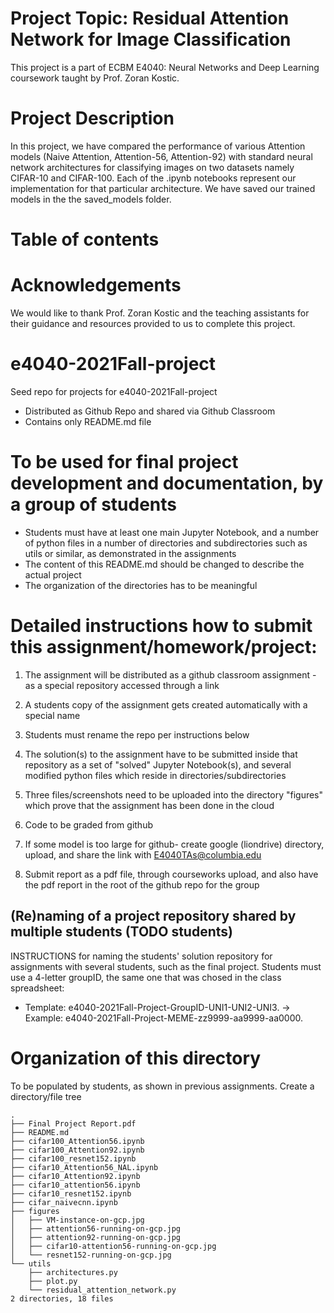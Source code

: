 # Project Topic: Residual Attention Network for Image Classification
This project is a part of ECBM E4040: Neural Networks and Deep Learning coursework taught by Prof. Zoran Kostic.

# Project Description
In this project, we have compared the performance of various Attention models (Naive Attention, Attention-56, Attention-92) with standard neural network architectures for classifying images on two datasets namely CIFAR-10 and CIFAR-100. Each of the .ipynb notebooks represent our implementation for that particular architecture. We have saved our trained models in the the saved_models folder. 

# Table of contents



# Acknowledgements
We would like to thank Prof. Zoran Kostic and the teaching assistants for their guidance and resources provided to us to complete this project. 



# e4040-2021Fall-project
Seed repo for projects for e4040-2021Fall-project
  - Distributed as Github Repo and shared via Github Classroom
  - Contains only README.md file

# To be used for final project development and documentation, by a group of students
  - Students must have at least one main Jupyter Notebook, and a number of python files in a number of directories and subdirectories such as utils or similar, as demonstrated in the assignments
  - The content of this README.md should be changed to describe the actual project
  - The organization of the directories has to be meaningful
  
# Detailed instructions how to submit this assignment/homework/project:
1. The assignment will be distributed as a github classroom assignment - as a special repository accessed through a link

2. A students copy of the assignment gets created automatically with a special name
3. Students must rename the repo per instructions below

4. The solution(s) to the assignment have to be submitted inside that repository as a set of "solved" Jupyter Notebook(s), and several modified python files which reside in directories/subdirectories

5. Three files/screenshots need to be uploaded into the directory "figures" which prove that the assignment has been done in the cloud

6. Code to be graded from github

7. If some model is too large for github- create google (liondrive) directory, upload, and share the link with E4040TAs@columbia.edu

8. Submit report as a pdf file, through courseworks upload, and also have the pdf report in the root of the github repo for the group


## (Re)naming of a project repository shared by multiple students (TODO students)
INSTRUCTIONS for naming the students' solution repository for assignments with several students, such as the final project. Students must use a 4-letter groupID, the same one that was chosed in the class spreadsheet: 
* Template: e4040-2021Fall-Project-GroupID-UNI1-UNI2-UNI3. -> Example: e4040-2021Fall-Project-MEME-zz9999-aa9999-aa0000.

# Organization of this directory
To be populated by students, as shown in previous assignments.
Create a directory/file tree
```
.
├── Final Project Report.pdf
├── README.md
├── cifar100_Attention56.ipynb
├── cifar100_Attention92.ipynb
├── cifar100_resnet152.ipynb
├── cifar10_Attention56_NAL.ipynb
├── cifar10_Attention92.ipynb
├── cifar10_attention56.ipynb
├── cifar10_resnet152.ipynb
├── cifar_naivecnn.ipynb
├── figures
│   ├── VM-instance-on-gcp.jpg
│   ├── attention56-running-on-gcp.jpg
│   ├── attention92-running-on-gcp.jpg
│   ├── cifar10-attention56-running-on-gcp.jpg
│   └── resnet152-running-on-gcp.jpg
└── utils
    ├── architectures.py
    ├── plot.py
    └── residual_attention_network.py
2 directories, 18 files
```
